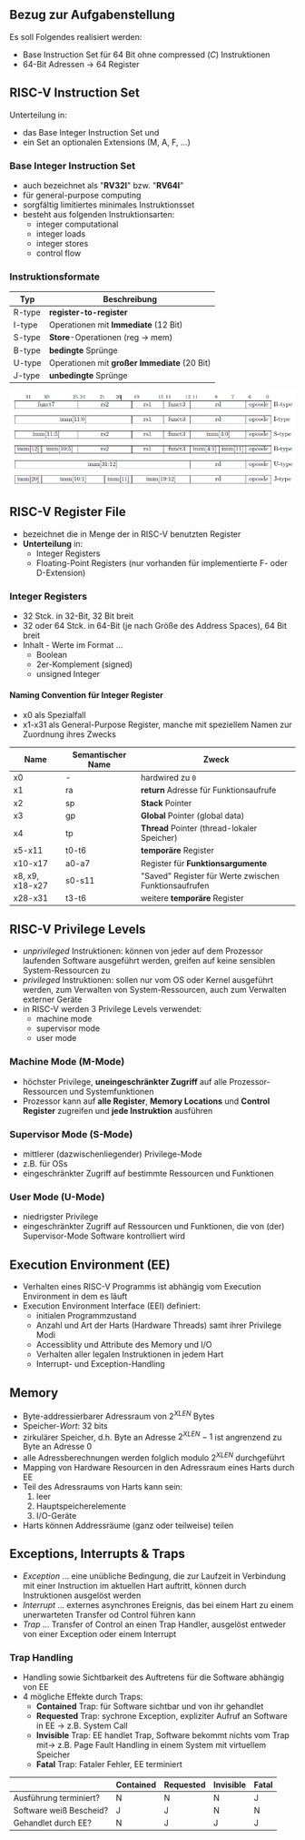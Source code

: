 ## Bezug zur Aufgabenstellung
Es soll Folgendes realisiert werden:
- Base Instruction Set für 64 Bit ohne compressed (*C*) Instruktionen
- 64-Bit Adressen -> 64 Register


## RISC-V Instruction Set
Unterteilung in:
- das Base Integer Instruction Set und
- ein Set an optionalen Extensions (M, A, F, ...)

### Base Integer Instruction Set
- auch bezeichnet als "**RV32I**" bzw. "**RV64I**"
- für general-purpose computing
- sorgfältig limitiertes minimales Instruktionsset
- besteht aus folgenden Instruktionsarten:
	- integer computational
	- integer loads
	- integer stores
	- control flow

### Instruktionsformate
| Typ    | Beschreibung                                  |
| ------ | --------------------------------------------- |
| R-type | **register-to-register**                      |
| I-type | Operationen mit **Immediate** (12 Bit)        |
| S-type | **Store**-Operationen (reg -> mem)            |
| B-type | **bedingte** Sprünge                          |
| U-type | Operationen mit **großer Immediate** (20 Bit) |
| J-type | **unbedingte** Sprünge                        |

![alt text](figures/base_instruction_formats.png)

## RISC-V Register File
- bezeichnet die in Menge der in RISC-V benutzten Register
- **Unterteilung** in:
	- Integer Registers
	- Floating-Point Registers (nur vorhanden für implementierte F- oder D-Extension)

### Integer Registers
- 32 Stck. in 32-Bit, 32 Bit breit
- 32 oder 64 Stck. in 64-Bit (je nach Größe des Address Spaces), 64 Bit breit
- Inhalt - Werte im Format ...
	- Boolean
	- 2er-Komplement (signed)
	- unsigned Integer

#### Naming Convention für Integer Register
- x0 als Spezialfall
- x1-x31 als General-Purpose Register, manche mit speziellem Namen zur Zuordnung ihres Zwecks

| Name            | Semantischer Name | Zweck                                                 |
| --------------- | ----------------- | ----------------------------------------------------- |
| x0              | -                 | hardwired zu `0`                                      |
| x1              | ra                | **return** Adresse für Funktionsaufrufe               |
| x2              | sp                | **Stack** Pointer                                     |
| x3              | gp                | **Global** Pointer (global data)                      |
| x4              | tp                | **Thread** Pointer (thread-lokaler Speicher)          |
| x5-x11          | t0-t6             | **temporäre** Register                                |
| x10-x17         | a0-a7             | Register für **Funktionsargumente**                   |
| x8, x9, x18-x27 | s0-s11            | "Saved" Register für Werte zwischen Funktionsaufrufen |
| x28-x31         | t3-t6             | weitere **temporäre** Register                        |


## RISC-V Privilege Levels
- *unprivileged* Instruktionen: können von jeder auf dem Prozessor laufenden Software ausgeführt werden, greifen auf keine sensiblen System-Ressourcen zu
- *privileged* Instruktionen: sollen nur vom OS oder Kernel ausgeführt werden, zum Verwalten von System-Ressourcen, auch zum Verwalten externer Geräte
- in RISC-V werden 3 Privilege Levels verwendet:
	- machine mode
	- supervisor mode
	- user mode

### Machine Mode (M-Mode)
- höchster Privilege, **uneingeschränkter Zugriff** auf alle Prozessor-Ressourcen und Systemfunktionen
- Prozessor kann auf **alle Register**, **Memory Locations** und **Control Register** zugreifen und **jede Instruktion** ausführen

### Supervisor Mode (S-Mode)
- mittlerer (dazwischenliegender) Privilege-Mode
- z.B. für OSs
- eingeschränkter Zugriff auf bestimmte Ressourcen und Funktionen

### User Mode (U-Mode)
- niedrigster Privilege
- eingeschränkter Zugriff auf Ressourcen und Funktionen, die von (der) Supervisor-Mode Software kontrolliert wird


## Execution Environment (EE)
- Verhalten eines RISC-V Programms ist abhängig vom Execution Environment in dem es läuft
- Execution Environment Interface (EEI) definiert:
	- initialen Programmzustand
	- Anzahl und Art der Harts (Hardware Threads) samt ihrer Privilege Modi
	- Accessiblity und Attribute des Memory und I/O
	- Verhalten aller legalen Instruktionen in jedem Hart
	- Interrupt- und Exception-Handling


## Memory
- Byte-addressierbarer Adressraum von $2^{XLEN}$ Bytes
- Speicher-*Wort*: 32 bits
- zirkulärer Speicher, d.h. Byte an Adresse $2^{XLEN} - 1$ ist angrenzend zu Byte an Adresse 0
- alle Adressberechnungen werden folglich modulo $2^{XLEN}$ durchgeführt
- Mapping von Hardware Resourcen in den Adressraum eines Harts durch EE
- Teil des Adressraums von Harts kann sein:
	1. leer
	2. Hauptspeicherelemente
	3. I/O-Geräte
- Harts können Addressräume (ganz oder teilweise) teilen


## Exceptions, Interrupts & Traps
- *Exception* ... eine unübliche Bedingung, die zur Laufzeit in Verbindung mit einer Instruction im aktuellen Hart auftritt, können durch Instruktionen ausgelöst werden
- *Interrupt* ... externes asynchrones Ereignis, das bei einem Hart zu einem unerwarteten Transfer od Control führen kann
- *Trap* ... Transfer of Control an einen Trap Handler, ausgelöst entweder von einer Exception oder einem Interrupt

### Trap Handling
- Handling sowie Sichtbarkeit des Auftretens für die Software abhängig von EE
- 4 mögliche Effekte durch Traps:
	- **Contained** Trap: für Software sichtbar und von ihr gehandlet
	- **Requested** Trap: sychrone Exception, expliziter Aufruf an Software in EE -> z.B. System Call
	- **Invisible** Trap: EE handlet Trap, Software bekommt nichts vom Trap mit-> z.B. Page Fault Handling in einem System mit virtuellem Speicher
	- **Fatal** Trap: Fataler Fehler, EE terminiert

|                         | Contained | Requested | Invisible | Fatal |
| ----------------------- | --------- | --------- | --------- | ----- |
| Ausführung terminiert?  | N         | N         | N         | J     |
| Software weiß Bescheid? | J         | J         | N         | N     |
| Gehandlet durch EE?     | N         | J         | J         | J     |